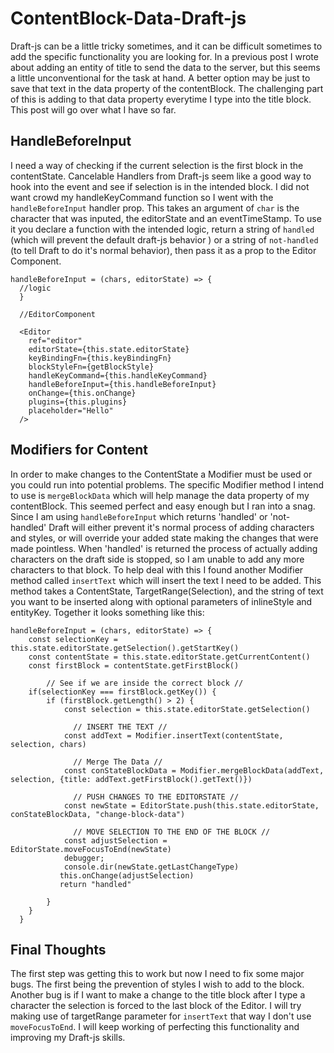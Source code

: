 # ContentBlock-Data-Draft-js

Draft-js can be a little tricky sometimes, and it can be difficult sometimes to add the specific functionality you are looking for. In a previous post I wrote about adding an entity of title to send the data to the server, but this seems a little unconventional for the task at hand. A better option may be just to save that text in the data property of the contentBlock. The challenging part of this is adding to that data property everytime I type into the title block. This post will go over what I have so far.

## HandleBeforeInput
I need a way of checking if the current selection is the first block in the contentState. Cancelable Handlers from Draft-js seem like a good way to hook into the event and see if selection is in the intended block. I did not want crowd my handleKeyCommand function so I went with the `handleBeforeInput` handler prop. This takes an argument of `char` is the character that was inputed, the editorState and an eventTimeStamp. To use it you declare a function with the intended logic, return a string of `handled` (which will prevent the default draft-js behavior ) or a string of `not-handled` (to tell Draft to do it's normal behavior), then pass it as a prop to the Editor Component.
```
handleBeforeInput = (chars, editorState) => {
  //logic
  }
  
  //EditorComponent
  
  <Editor
    ref="editor"
    editorState={this.state.editorState}
    keyBindingFn={this.keyBindingFn}
    blockStyleFn={getBlockStyle}
    handleKeyCommand={this.handleKeyCommand}
    handleBeforeInput={this.handleBeforeInput}
    onChange={this.onChange}
    plugins={this.plugins}
    placeholder="Hello"
  />
```

## Modifiers for Content
In order to make changes to the ContentState a Modifier must be used or you could run into potential problems. The specific Modifier method I intend to use is `mergeBlockData` which will help manage the data property of my contentBlock. This seemed perfect and easy enough but I ran into a snag. Since I am using `handleBeforeInput` which returns 'handled' or 'not-handled' Draft will either prevent it's normal process of adding characters and styles, or will override your added state making the changes that were made pointless. When 'handled' is returned the process of actually adding characters on the draft side is stopped, so I am unable to add any more characters to that block. To help deal with this I found another Modifier method called `insertText` which will insert the text I need to be added. This method takes a ContentState, TargetRange(Selection), and the string of text you want to be inserted along with optional parameters of inlineStyle and entityKey. Together it looks something like this:
```
handleBeforeInput = (chars, editorState) => {
    const selectionKey = this.state.editorState.getSelection().getStartKey()
    const contentState = this.state.editorState.getCurrentContent()
    const firstBlock = contentState.getFirstBlock()
    
        // See if we are inside the correct block //
    if(selectionKey === firstBlock.getKey()) {
        if (firstBlock.getLength() > 2) {
            const selection = this.state.editorState.getSelection()
            
              // INSERT THE TEXT //
            const addText = Modifier.insertText(contentState, selection, chars)
            
              // Merge The Data //
            const conStateBlockData = Modifier.mergeBlockData(addText, selection, {title: addText.getFirstBlock().getText()})
            
              // PUSH CHANGES TO THE EDITORSTATE //
            const newState = EditorState.push(this.state.editorState, conStateBlockData, "change-block-data")
            
              // MOVE SELECTION TO THE END OF THE BLOCK //
            const adjustSelection = EditorState.moveFocusToEnd(newState)
            debugger;
            console.dir(newState.getLastChangeType)
           this.onChange(adjustSelection) 
           return "handled"

        }
    }
  }
```
## Final Thoughts
The first step was getting this to work but now I need to fix some major bugs. The first being the prevention of styles I wish to add to the block. Another bug is if I want to make a change to the title block after I type a character the selection is forced to the last block of the Editor. I will try making use of targetRange parameter for `insertText` that way I don't use `moveFocusToEnd`. I will keep working of perfecting this functionality and improving my Draft-js skills.
